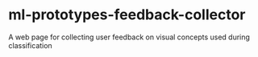 # ml-prototypes-feedback-collector
A web page for collecting user feedback on visual concepts used during classification
